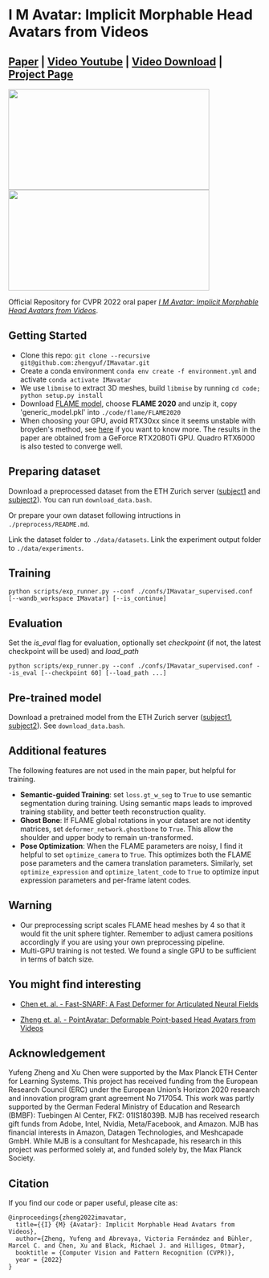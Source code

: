# I M Avatar: Implicit Morphable Head Avatars from Videos
## [Paper](https://arxiv.org/abs/2112.07471) | [Video Youtube](https://youtu.be/915baJNX-IU) | [Video Download](https://dataset.ait.ethz.ch/downloads/imaOsdfvRe/output.mp4) | [Project Page](https://ait.ethz.ch/projects/2022/IMavatar/)


<img src="assets/imavatar_real.gif" width="400" height="200"/> <img src="assets/makehuman.gif" width="400" height="200"/> 

Official Repository for CVPR 2022 oral paper [*I M Avatar: Implicit Morphable Head Avatars from Videos*](https://arxiv.org/abs/2112.07471). 

## Getting Started
* Clone this repo: `git clone --recursive git@github.com:zhengyuf/IMavatar.git`
* Create a conda environment `conda env create -f environment.yml` and activate `conda activate IMavatar` 
* We use `libmise` to extract 3D meshes, build `libmise` by running `cd code; python setup.py install`
* Download [FLAME model](https://flame.is.tue.mpg.de/download.php), choose **FLAME 2020** and unzip it, copy 'generic_model.pkl' into `./code/flame/FLAME2020`
* When choosing your GPU, avoid RTX30xx since it seems unstable with broyden's method, see [here](https://github.com/xuchen-ethz/snarf/issues/3#issue-1096847424) if you want to know more. The results in the paper are obtained from a GeForce RTX2080Ti GPU. Quadro RTX6000 is also tested to converge well.
## Preparing dataset
Download a preprocessed dataset from the ETH Zurich server ([subject1](https://dataset.ait.ethz.ch/downloads/IMavatar_data/data/subject1.zip) and [subject2](https://dataset.ait.ethz.ch/downloads/IMavatar_data/data/subject2.zip)). You can run `download_data.bash`.

Or prepare your own dataset following intructions in `./preprocess/README.md`.

Link the dataset folder to `./data/datasets`. Link the experiment output folder to `./data/experiments`.

## Training
```
python scripts/exp_runner.py --conf ./confs/IMavatar_supervised.conf [--wandb_workspace IMavatar] [--is_continue]
```
## Evaluation
Set the *is_eval* flag for evaluation, optionally set *checkpoint* (if not, the latest checkpoint will be used) and *load_path* 
```
python scripts/exp_runner.py --conf ./confs/IMavatar_supervised.conf --is_eval [--checkpoint 60] [--load_path ...]
```
## Pre-trained model
Download a pretrained model from the ETH Zurich server ([subject1](https://dataset.ait.ethz.ch/downloads/IMavatar_data/checkpoint/subject1.zip), [subject2](https://dataset.ait.ethz.ch/downloads/IMavatar_data/checkpoint/subject2.zip)). See `download_data.bash`.

## Additional features
The following features are not used in the main paper, but helpful for training.
* **Semantic-guided Training**:
set `loss.gt_w_seg` to `True` to use semantic segmentation during training. Using semantic maps leads to improved training stability, and better teeth reconstruction quality.
* **Ghost Bone**:
If FLAME global rotations in your dataset are not identity matrices, set `deformer_network.ghostbone` to `True`. This allow the shoulder and upper body to remain un-transformed.
* **Pose Optimization**:
When the FLAME parameters are noisy, I find it helpful to set `optimize_camera` to `True`. This optimizes both the FLAME pose parameters and the camera translation parameters. Similarly, set `optimize_expression` and `optimize_latent_code` to `True` to optimize input expression parameters and per-frame latent codes.

## Warning
* Our preprocessing script scales FLAME head meshes by 4 so that it would fit the unit sphere tighter. Remember to adjust camera positions accordingly if you are using your own preprocessing pipeline. 
* Multi-GPU training is not tested. We found a single GPU to be sufficient in terms of batch size.

## You might find interesting
* [Chen et. al. - Fast-SNARF: A Fast Deformer for Articulated Neural Fields](https://github.com/xuchen-ethz/fast-snarf)

* [Zheng et. al. - PointAvatar: Deformable Point-based Head Avatars from Videos](https://github.com/zhengyuf/pointavatar)

## Acknowledgement
Yufeng Zheng and Xu Chen were supported by the Max Planck ETH Center for Learning Systems. This project has received funding from the European Research Council (ERC) under the European Union’s Horizon 2020 research and innovation program grant agreement No 717054. This work was partly supported by the German Federal Ministry of Education and Research (BMBF): Tuebingen AI Center, FKZ: 01IS18039B. MJB has received research gift funds from Adobe, Intel, Nvidia, Meta/Facebook, and Amazon.  MJB has financial interests in Amazon, Datagen Technologies, and Meshcapade GmbH.  While MJB is a consultant for Meshcapade, his research in this project was performed solely at, and funded solely by, the Max Planck Society.

## Citation
If you find our code or paper useful, please cite as:
```
@inproceedings{zheng2022imavatar,
  title={{I} {M} {Avatar}: Implicit Morphable Head Avatars from Videos},
  author={Zheng, Yufeng and Abrevaya, Victoria Fernández and Bühler, Marcel C. and Chen, Xu and Black, Michael J. and Hilliges, Otmar},
  booktitle = {Computer Vision and Pattern Recognition (CVPR)},
  year = {2022}
}
```
